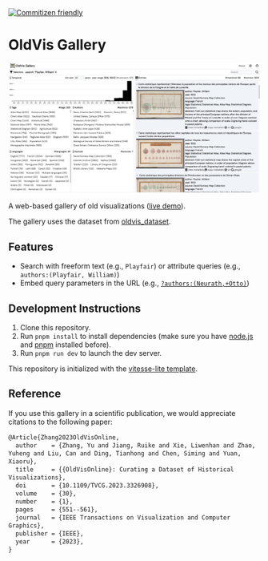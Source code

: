 <a href="http://commitizen.github.io/cz-cli/">
    <img alt="Commitizen friendly" src="https://img.shields.io/badge/commitizen-friendly-brightgreen.svg">
</a>

# OldVis Gallery

![](./public/screenshot.png)

A web-based gallery of old visualizations ([live demo](https://oldvis.github.io/gallery/)).

The gallery uses the dataset from [oldvis_dataset](https://github.com/oldvis/oldvis_dataset).

## Features

- Search with freeform text (e.g., `Playfair`) or attribute queries (e.g., `authors:(Playfair, William)`)
- Embed query parameters in the URL (e.g., [`?authors:(Neurath,+Otto)`](https://oldvis.github.io/gallery/?authors:(Neurath,+Otto)))

## Development Instructions

1. Clone this repository.
2. Run `pnpm install` to install dependencies (make sure you have [node.js](https://nodejs.org/) and [pnpm](https://pnpm.io/) installed before).
3. Run `pnpm run dev` to launch the dev server.

This repository is initialized with the [vitesse-lite template](https://github.com/antfu/vitesse-lite).

## Reference

If you use this gallery in a scientific publication, we would appreciate citations to the following paper:

```
@Article{Zhang2023OldVisOnline,
  author    = {Zhang, Yu and Jiang, Ruike and Xie, Liwenhan and Zhao, Yuheng and Liu, Can and Ding, Tianhong and Chen, Siming and Yuan, Xiaoru},
  title     = {{OldVisOnline}: Curating a Dataset of Historical Visualizations},
  doi       = {10.1109/TVCG.2023.3326908},
  volume    = {30},
  number    = {1},
  pages     = {551--561},
  journal   = {IEEE Transactions on Visualization and Computer Graphics},
  publisher = {IEEE},
  year      = {2023},
}
```
